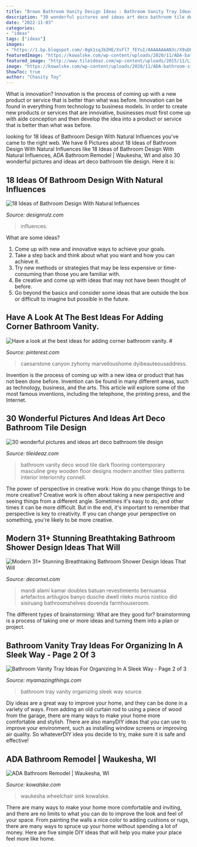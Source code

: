 ```yaml
---
title: "Brown Bathroom Vanity Design Ideas : Bathroom Vanity Tray Ideas For Organizing In A Sleek Way"
description: "30 wonderful pictures and ideas art deco bathroom tile design"
date: "2022-11-03"
categories:
- "ideas"
tags: ["ideas"]
images:
- "https://1.bp.blogspot.com/-0gk1sqJbZHE/XsFl7_fEYuI/AAAAAAAAN3c/X9xDGX6JFTIlew6CbTqVWPWGsyVubVUqwCK4BGAsYHg/d/Bathroom-Shower-Ideas-30.jpg"
featuredImage: "https://kowalske.com/wp-content/uploads/2020/11/ADA-bathroom-sink-768x1153.jpg"
featured_image: "http://www.tileideaz.com/wp-content/uploads/2015/11/Likable-art-deco-bathroom-ideas-with-grey-vanity-top-and-dark-colored-wooden-vanity-and-classic-wood-flooring-ideas.jpg"
image: "https://kowalske.com/wp-content/uploads/2020/11/ADA-bathroom-sink-768x1153.jpg"
ShowToc: true
author: "Chasity Toy"
---
```



What is innovation?
Innovation is the process of coming up with a new product or service that is better than what was before. Innovation can be found in everything from technology to business models. In order to create new products or services that are innovative, businesses must first come up with aide conception and then develop the idea into a product or service that is better than what was before.

	

		
looking for 18 Ideas of Bathroom Design With Natural Influences you've came to the right web. We have 6 Pictures about 18 Ideas of Bathroom Design With Natural Influences like 18 Ideas of Bathroom Design With Natural Influences, ADA Bathroom Remodel | Waukesha, WI and also 30 wonderful pictures and ideas art deco bathroom tile design. Here it is:
		
    
## 18 Ideas Of Bathroom Design With Natural Influences

<img loading=lazy src="https://cdn.designrulz.com/wp-content/uploads/2012/10/RX-HGRM-DL_bamboo-wall-bath_s3x4_lg.jpg" onerror="this.onerror=null;this.src='https://tse4.mm.bing.net/th?id=OIP.DiYKkc_OeKtKu5ScSA5TegHaJ4&amp;pid=15.1';" alt="18 Ideas of Bathroom Design With Natural Influences">

_Source: designrulz.com_

>influences. 

	

What are some ideas?
1. Come up with new and innovative ways to achieve your goals. 
2. Take a step back and think about what you want and how you can achieve it. 
3. Try new methods or strategies that may be less expensive or time-consuming than those you are familiar with. 
4. Be creative and come up with ideas that may not have been thought of before. 
5. Go beyond the basics and consider some ideas that are outside the box or difficult to imagine but possible in the future.

    
## Have A Look At The Best Ideas For Adding Corner Bathroom Vanity. #

<img loading=lazy src="https://i.pinimg.com/736x/59/69/ba/5969ba2ff246074866f299f537dbcdd9.jpg" onerror="this.onerror=null;this.src='https://tse3.mm.bing.net/th?id=OIP.S0JGUr5C5gEvPJ0EE42U8wHaJ3&amp;pid=15.1';" alt="Have a look at the best ideas for adding corner bathroom vanity. #">

_Source: pinterest.com_

>caesarstone canyon zyhomy marvelloushome dyibeauteousaddress. 

	

Invention is the process of coming up with a new idea or product that has not been done before. Invention can be found in many different areas, such as technology, business, and the arts. This article will explore some of the most famous inventions, including the telephone, the printing press, and the Internet.

    
## 30 Wonderful Pictures And Ideas Art Deco Bathroom Tile Design

<img loading=lazy src="http://www.tileideaz.com/wp-content/uploads/2015/11/Likable-art-deco-bathroom-ideas-with-grey-vanity-top-and-dark-colored-wooden-vanity-and-classic-wood-flooring-ideas.jpg" onerror="this.onerror=null;this.src='https://tse4.mm.bing.net/th?id=OIP.505fKis6H31Bxq4sdWwrLwHaLH&amp;pid=15.1';" alt="30 wonderful pictures and ideas art deco bathroom tile design">

_Source: tileideaz.com_

>bathroom vanity deco wood tile dark flooring contemporary masculine grey wooden floor designs modern another tiles patterns interior interiornity connell. 

	

The power of perspective in creative work: How do you change things to be more creative?
Creative work is often about taking a new perspective and seeing things from a different angle. Sometimes it's easy to do, and other times it can be more difficult. But in the end, it's important to remember that perspective is key to creativity. If you can change your perspective on something, you're likely to be more creative.

    
## Modern 31+ Stunning Breathtaking Bathroom Shower Design Ideas That Will

<img loading=lazy src="https://1.bp.blogspot.com/-0gk1sqJbZHE/XsFl7_fEYuI/AAAAAAAAN3c/X9xDGX6JFTIlew6CbTqVWPWGsyVubVUqwCK4BGAsYHg/d/Bathroom-Shower-Ideas-30.jpg" onerror="this.onerror=null;this.src='https://tse1.mm.bing.net/th?id=OIP.VrksJg3_lbq_RUk8ynbPZgHaLH&amp;pid=15.1';" alt="Modern 31+ Stunning Breathtaking Bathroom Shower Design Ideas That Will">

_Source: decornxt.com_

>mandi alami kamar doubles batuan revestimiento bernuansa artefactos artilugios banyo dusche dwell rileks muros rústico did sisiruang bathroomshelves dovenda farmhouseroom. 

	

The different types of brainstorming: What are they good for?
brainstorming is a process of taking one or more ideas and turning them into a plan or project.

    
## Bathroom Vanity Tray Ideas For Organizing In A Sleek Way - Page 2 Of 3

<img loading=lazy src="http://myamazingthings.com/wp-content/uploads/2017/10/bathroom-tray-10-.jpg" onerror="this.onerror=null;this.src='https://tse1.mm.bing.net/th?id=OIP.XedvXtbDnNbBl1F-RhRTrAHaLH&amp;pid=15.1';" alt="Bathroom Vanity Tray Ideas For Organizing In A Sleek Way - Page 2 of 3">

_Source: myamazingthings.com_

>bathroom tray vanity organizing sleek way source. 

	

Diy ideas are a great way to improve your home, and they can be done in a variety of ways. From adding an old curtain rod to using a piece of wood from the garage, there are many ways to make your home more comfortable and stylish. There are also manyDIY ideas that you can use to improve your environment, such as installing window screens or improving air quality. So whateverDIY idea you decide to try, make sure it is safe and effective!

    
## ADA Bathroom Remodel | Waukesha, WI

<img loading=lazy src="https://kowalske.com/wp-content/uploads/2020/11/ADA-bathroom-sink-768x1153.jpg" onerror="this.onerror=null;this.src='https://tse2.mm.bing.net/th?id=OIP.G6Or3r4VWp2_EiF5K0y0OgHaLH&amp;pid=15.1';" alt="ADA Bathroom Remodel | Waukesha, WI">

_Source: kowalske.com_

>waukesha wheelchair sink kowalske. 

	

There are many ways to make your home more comfortable and inviting, and there are no limits to what you can do to improve the look and feel of your space. From painting the walls a nice color to adding cushions or rugs, there are many ways to spruce up your home without spending a lot of money. Here are five simple DIY ideas that will help you make your place feel more like home.

